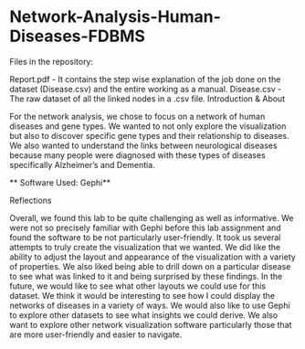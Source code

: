 # Network-Analysis-Human-Diseases-FDBMS

Files in the repository:

Report.pdf - It contains the step wise explanation of the job done on the dataset (Disease.csv) and the entire working as a manual.
Disease.csv - The raw dataset of all the linked nodes in a .csv file.
Introduction & About

For the network analysis, we chose to focus on a network of human diseases and gene types. We wanted to not only explore the visualization but also to discover specific gene types and their relationship to diseases. We also wanted to understand the links between neurological diseases because many people were diagnosed with these types of diseases specifically Alzheimer’s and Dementia.

** Software Used: Gephi**

Reflections

Overall, we found this lab to be quite challenging as well as informative. We were not so precisely familiar with Gephi before this lab assignment and found the software to be not particularly user-friendly. It took us several attempts to truly create the visualization that we wanted. We did like the ability to adjust the layout and appearance of the visualization with a variety of properties. We also liked being able to drill down on a particular disease to see what was linked to it and being surprised by these findings. In the future, we would like to see what other layouts we could use for this dataset. We think it would be interesting to see how I could display the networks of diseases in a variety of ways. We would also like to use Gephi to explore other datasets to see what insights we could derive. We also want to explore other network visualization software particularly those that are more user-friendly and easier to navigate.
